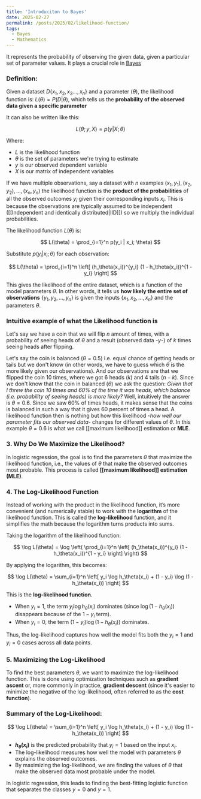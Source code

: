 ```yaml
---
title: 'Introduciton to Bayes'
date: 2025-02-27
permalink: /posts/2025/02/likelihood-function/
tags:
  - Bayes
  - Mathematics
---
```


It represents the probability of observing the given data, given a particular set of parameter values. It plays a crucial role in [Bayes](https://afloresep.github.io/posts/2025/2/intro-bayes/)

### Definition:
Given a dataset $D \{x_1, x_2, x_3 ..., x_n \}$ and a parameter ($\theta$), the likelihood function is: 
$L(\theta) = P(D \vert \theta$), which tells us the **probability of the observed data given a specific parameter**

It can also be written like this:

$$
L(θ; y, X) = p(y | X; θ)
$$

Where:
- $L$ is the likelihood function
- $θ$ is the set of parameters we're trying to estimate
- $y$ is our observed dependent variable
- $X$ is our matrix of independent variables

If we have multiple observations, say a dataset with $n$ examples $(x_1, y_1), (x_2, y_2), \dots, (x_n, y_n)$ the likelihood function is the **product of the probabilities** of all the observed outcomes $y_i$​ given their corresponding inputs $x_i$​. This is because the observations are typically assumed to be independent ([[Independent and identically distributed|IID]]) so we multiply the individual probabilities.


The likelihood function $L(\theta)$ is:

$$
L(\theta) = \prod_{i=1}^n p(y_i | x_i; \theta)
$$

Substitute $p(y_i | x_i; \theta)$ for each observation:

$$
L(\theta) = \prod_{i=1}^n \left[ (h_\theta(x_i))^{y_i} (1 - h_\theta(x_i))^{1 - y_i} \right]
$$

This gives the likelihood of the entire dataset, which is a function of the model parameters $\theta$. In other words, it tells us **how likely the entire set of observations** $\{y_1, y_2, \dots, y_n\}$ is given the inputs $\{x_1, x_2, \dots, x_n\}$ and the parameters $\theta$.


### Intuitive example of what the Likelihood function is

Let's say we have a coin that we will flip $n$ amount of times, with a probability of seeing heads of $\theta$ and a result (observed data -$y$-) of $k$ times seeing heads after flipping. 

Let's say the coin is balanced ($\theta = 0.5$) i.e. equal chance of getting heads or tails but we don't know (in other words, we have to guess which $\theta$ is the more likely given our observations). And our observations are that we flipped the coin 10 times, where we got 6 heads ($k$) and 4 tails ($n - k$). Since we don't know that the coin in balanced ($\theta$) we ask the question: *Given that I threw the coin 10 times and 60% of the time it was heads, which balance (i.e. probability of seeing heads) is more likely?* 
Well, intuitively the answer is $\theta = 0.6$. Since we saw 60% of times heads, it makes sense that the coins is balanced in such a way that it gives 60 percent of times a head. A likelihood function then is nothing but how this likelihood -*how well our parameter fits our observed data*- changes for different values of $\theta$. In this example $\theta = 0.6$ is what we call [[maximum likelihood]] estimation or **MLE**. 




### 3. Why Do We Maximize the Likelihood?

In logistic regression, the goal is to find the parameters $\theta$ that maximize the likelihood function, i.e., the values of $\theta$ that make the observed outcomes most probable. This process is called **[[maximum likelihood]] estimation (MLE)**.

### 4. The Log-Likelihood Function

Instead of working with the product in the likelihood function, it’s more convenient (and numerically stable) to work with the **logarithm** of the likelihood function. This is called the **log-likelihood** function, and it simplifies the math because the logarithm turns products into sums.

Taking the logarithm of the likelihood function:

$$
\log L(\theta) = \log \left( \prod_{i=1}^n \left[ (h_\theta(x_i))^{y_i} (1 - h_\theta(x_i))^{1 - y_i} \right] \right)
$$

By applying the logarithm, this becomes:

$$
\log L(\theta) = \sum_{i=1}^n \left[ y_i \log h_\theta(x_i) + (1 - y_i) \log (1 - h_\theta(x_i)) \right]
$$

This is the **log-likelihood function**.

- When $y_i = 1$, the term $y_i \log h_\theta(x_i)$ dominates (since $\log(1 - h_\theta(x_i))$ disappears because of the $1 - y_i$ term).
- When $y_i = 0$, the term $(1 - y_i) \log (1 - h_\theta(x_i))$ dominates.

Thus, the log-likelihood captures how well the model fits both the $y_i = 1$ and $y_i = 0$ cases across all data points.

### 5. Maximizing the Log-Likelihood

To find the best parameters $\theta$, we want to maximize the log-likelihood function. This is done using optimization techniques such as **gradient ascent** or, more commonly in practice, **gradient descent** (since it's easier to minimize the negative of the log-likelihood, often referred to as the **cost function**).

### Summary of the Log-Likelihood:

$$
\log L(\theta) = \sum_{i=1}^n \left[ y_i \log h_\theta(x_i) + (1 - y_i) \log (1 - h_\theta(x_i)) \right]
$$

- **$h_\theta(x_i)$** is the predicted probability that $y_i = 1$ based on the input $x_i$.
- The log-likelihood measures how well the model with parameters $\theta$ explains the observed outcomes.
- By maximizing the log-likelihood, we are finding the values of $\theta$ that make the observed data most probable under the model.

In logistic regression, this leads to finding the best-fitting logistic function that separates the classes $y = 0$ and $y = 1$.
